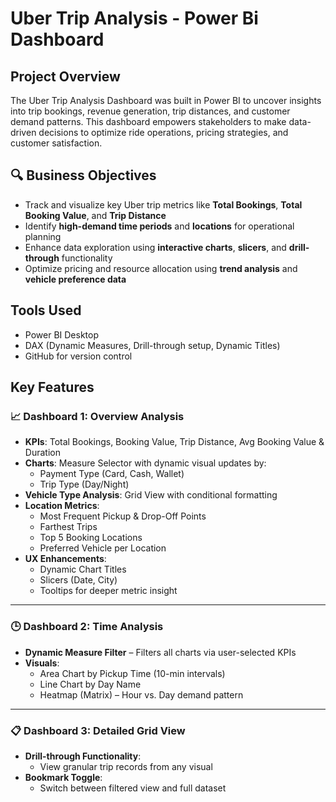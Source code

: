 # Uber Trip Analysis - Power Bi Dashboard

## Project Overview
The Uber Trip Analysis Dashboard was built in Power BI to uncover insights into trip bookings, revenue generation, trip distances, and customer demand patterns. This dashboard empowers stakeholders to make data-driven decisions to optimize ride operations, pricing strategies, and customer satisfaction.


## 🔍 Business Objectives

- Track and visualize key Uber trip metrics like **Total Bookings**, **Total Booking Value**, and **Trip Distance**  
- Identify **high-demand time periods** and **locations** for operational planning  
- Enhance data exploration using **interactive charts**, **slicers**, and **drill-through** functionality  
- Optimize pricing and resource allocation using **trend analysis** and **vehicle preference data**

## Tools Used
- Power BI Desktop
- DAX (Dynamic Measures, Drill-through setup, Dynamic Titles)
- GitHub for version control

## Key Features

### 📈 Dashboard 1: Overview Analysis

- **KPIs**: Total Bookings, Booking Value, Trip Distance, Avg Booking Value & Duration  
- **Charts**: Measure Selector with dynamic visual updates by:
  - Payment Type (Card, Cash, Wallet)  
  - Trip Type (Day/Night)  
- **Vehicle Type Analysis**: Grid View with conditional formatting  
- **Location Metrics**:  
  - Most Frequent Pickup & Drop-Off Points  
  - Farthest Trips  
  - Top 5 Booking Locations  
  - Preferred Vehicle per Location  
- **UX Enhancements**:  
  - Dynamic Chart Titles  
  - Slicers (Date, City)  
  - Tooltips for deeper metric insight  

---

### 🕒 Dashboard 2: Time Analysis

- **Dynamic Measure Filter** – Filters all charts via user-selected KPIs  
- **Visuals**:
  - Area Chart by Pickup Time (10-min intervals)  
  - Line Chart by Day Name  
  - Heatmap (Matrix) – Hour vs. Day demand pattern  

---

### 📋 Dashboard 3: Detailed Grid View

- **Drill-through Functionality**:  
  - View granular trip records from any visual  
- **Bookmark Toggle**:  
  - Switch between filtered view and full dataset  

